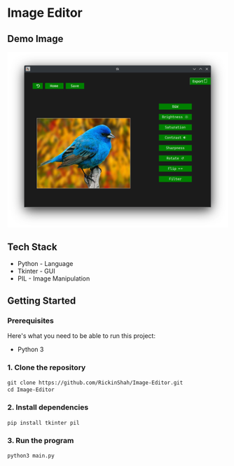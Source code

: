 # Image Editor

## Demo Image

![Alt](.github/images/Demo.png)

## Tech Stack

- Python - Language
- Tkinter - GUI
- PIL - Image Manipulation

## Getting Started

### Prerequisites

Here's what you need to be able to run this project:

- Python 3

### 1. Clone the repository

```shell
git clone https://github.com/RickinShah/Image-Editor.git
cd Image-Editor
```

### 2. Install dependencies
```shell
pip install tkinter pil
```

### 3. Run the program
```shell
python3 main.py
```